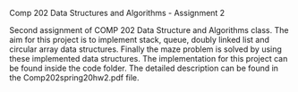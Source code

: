 Comp 202 Data Structures and Algorithms - Assignment 2

Second assignment of COMP 202 Data Structure and Algorithms class. The aim for this project is to implement stack, queue, doubly linked list and circular array data structures. Finally the maze problem is solved by using these implemented data structures. The implementation for this project can be found inside the code folder. The detailed description can be found in the Comp202spring20hw2.pdf file.
